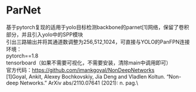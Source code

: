 # ParNet
基于pytorch复现的适用于yolo目标检测backbone的parnet[1]网络，保留了卷积部分，并且引入yolo中的SPP模块\
引出三路输出并将其通道数调整为256,512,1024，可直接与YOLO的PanFPN连接\
环境：\
pytorch==1.8\
tensorboard（如果不需要可视化，不需要安装，清除main中调用即可）\
官方代码：https://github.com/imankgoyal/NonDeepNetworks \
[1]Goyal, Ankit, Alexey Bochkovskiy, Jia Deng and Vladlen Koltun. “Non-deep Networks.” ArXiv abs/2110.07641 (2021): n. pag.\
